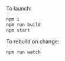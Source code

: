 To launch:

```sh
npm i
npm run build
npm start
```

To rebuild on change:

```sh
npm run watch
```
